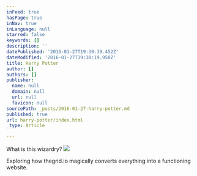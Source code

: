 ```yaml
---
inFeed: true
hasPage: true
inNav: true
inLanguage: null
starred: false
keywords: []
description: ''
datePublished: '2016-01-27T19:30:39.452Z'
dateModified: '2016-01-27T19:30:19.950Z'
title: Harry Potter
author: []
authors: []
publisher:
  name: null
  domain: null
  url: null
  favicon: null
sourcePath: _posts/2016-01-27-harry-potter.md
published: true
url: harry-potter/index.html
_type: Article

---
```

What is this wizardry?
![](https://the-grid-user-content.s3-us-west-2.amazonaws.com/7b956de4-a5ce-4d52-90e4-703de5d441c1.jpg)

Exploring how thegrid.io magically converts everything into a functioning website.